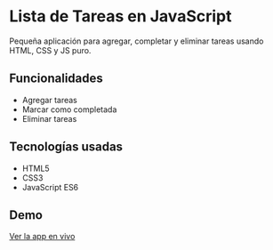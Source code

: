 # Lista de Tareas en JavaScript

Pequeña aplicación para agregar, completar y eliminar tareas usando HTML, CSS y JS puro.

## Funcionalidades
- Agregar tareas
- Marcar como completada
- Eliminar tareas

## Tecnologías usadas
- HTML5
- CSS3
- JavaScript ES6

## Demo
[Ver la app en vivo](https://facundobohn.github.io/lista-de-tareas-js/)
